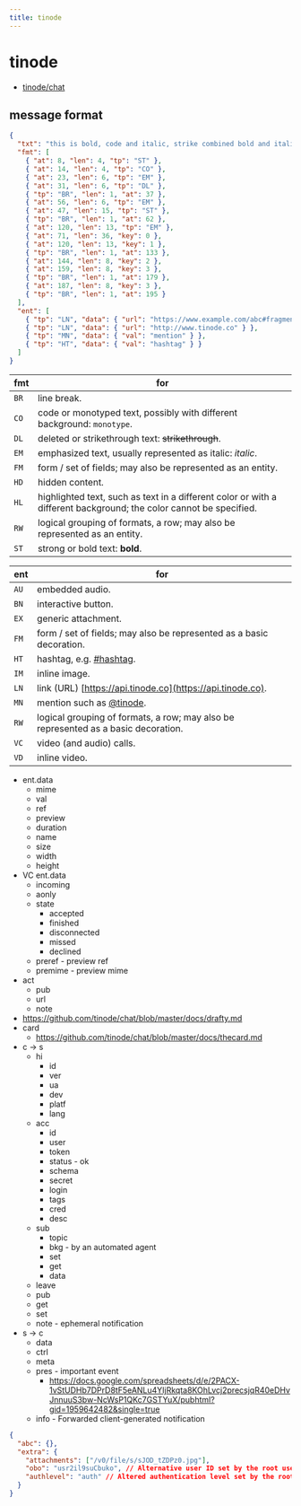 ```yaml
---
title: tinode
---
```


# tinode

- [tinode/chat](https://github.com/tinode/chat)

## message format

```json
{
  "txt": "this is bold, code and italic, strike combined bold and italic an url: https://www.example.com/abc#fragment and another www.tinode.co this is a @mention and a #hashtag in a string second #hashtag",
  "fmt": [
    { "at": 8, "len": 4, "tp": "ST" },
    { "at": 14, "len": 4, "tp": "CO" },
    { "at": 23, "len": 6, "tp": "EM" },
    { "at": 31, "len": 6, "tp": "DL" },
    { "tp": "BR", "len": 1, "at": 37 },
    { "at": 56, "len": 6, "tp": "EM" },
    { "at": 47, "len": 15, "tp": "ST" },
    { "tp": "BR", "len": 1, "at": 62 },
    { "at": 120, "len": 13, "tp": "EM" },
    { "at": 71, "len": 36, "key": 0 },
    { "at": 120, "len": 13, "key": 1 },
    { "tp": "BR", "len": 1, "at": 133 },
    { "at": 144, "len": 8, "key": 2 },
    { "at": 159, "len": 8, "key": 3 },
    { "tp": "BR", "len": 1, "at": 179 },
    { "at": 187, "len": 8, "key": 3 },
    { "tp": "BR", "len": 1, "at": 195 }
  ],
  "ent": [
    { "tp": "LN", "data": { "url": "https://www.example.com/abc#fragment" } },
    { "tp": "LN", "data": { "url": "http://www.tinode.co" } },
    { "tp": "MN", "data": { "val": "mention" } },
    { "tp": "HT", "data": { "val": "hashtag" } }
  ]
}
```

| fmt  | for                                                                                                                |
| ---- | ------------------------------------------------------------------------------------------------------------------ |
| `BR` | line break.                                                                                                        |
| `CO` | code or monotyped text, possibly with different background: `monotype`.                                            |
| `DL` | deleted or strikethrough text: ~~strikethrough~~.                                                                  |
| `EM` | emphasized text, usually represented as italic: _italic_.                                                          |
| `FM` | form / set of fields; may also be represented as an entity.                                                        |
| `HD` | hidden content.                                                                                                    |
| `HL` | highlighted text, such as text in a different color or with a different background; the color cannot be specified. |
| `RW` | logical grouping of formats, a row; may also be represented as an entity.                                          |
| `ST` | strong or bold text: **bold**.                                                                                     |

| ent  | for                                                                                |
| ---- | ---------------------------------------------------------------------------------- |
| `AU` | embedded audio.                                                                    |
| `BN` | interactive button.                                                                |
| `EX` | generic attachment.                                                                |
| `FM` | form / set of fields; may also be represented as a basic decoration.               |
| `HT` | hashtag, e.g. [#hashtag](#).                                                       |
| `IM` | inline image.                                                                      |
| `LN` | link (URL) [https://api.tinode.co](https://api.tinode.co).                         |
| `MN` | mention such as [@tinode](#).                                                      |
| `RW` | logical grouping of formats, a row; may also be represented as a basic decoration. |
| `VC` | video (and audio) calls.                                                           |
| `VD` | inline video.                                                                      |

- ent.data
  - mime
  - val
  - ref
  - preview
  - duration
  - name
  - size
  - width
  - height
- VC ent.data
  - incoming
  - aonly
  - state
    - accepted
    - finished
    - disconnected
    - missed
    - declined
  - preref - preview ref
  - premime - preview mime
- act
  - pub
  - url
  - note
- https://github.com/tinode/chat/blob/master/docs/drafty.md
- card
  - https://github.com/tinode/chat/blob/master/docs/thecard.md
- c -> s
  - hi
    - id
    - ver
    - ua
    - dev
    - platf
    - lang
  - acc
    - id
    - user
    - token
    - status - ok
    - schema
    - secret
    - login
    - tags
    - cred
    - desc
  - sub
    - topic
    - bkg - by an automated agent
    - set
    - get
    - data
  - leave
  - pub
  - get
  - set
  - note - ephemeral notification
- s -> c
  - data
  - ctrl
  - meta
  - pres - important event
    - https://docs.google.com/spreadsheets/d/e/2PACX-1vStUDHb7DPrD8tF5eANLu4YIjRkqta8KOhLvcj2precsjqR40eDHvJnnuuS3bw-NcWsP1QKc7GSTYuX/pubhtml?gid=1959642482&single=true
  - info - Forwarded client-generated notification

```json
{
  "abc": {},
  "extra": {
    "attachments": ["/v0/file/s/sJOD_tZDPz0.jpg"],
    "obo": "usr2il9suCbuko", // Alternative user ID set by the root user (obo = On Behalf Of).
    "authlevel": "auth" // Altered authentication level set by the root user.
  }
}
```
